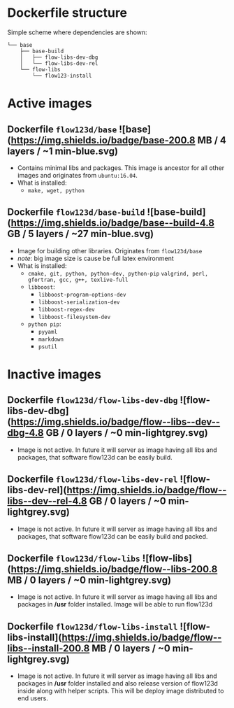 # Dockerfile structure
Simple scheme where dependencies are shown:
```
└── base
    ├── base-build
    │   ├── flow-libs-dev-dbg
    │   └── flow-libs-dev-rel
    └── flow-libs
        └── flow123-install
```

# Active images
## Dockerfile  `flow123d/base` ![base](https://img.shields.io/badge/base-200.8 MB / 4 layers / ~1 min-blue.svg)
 - Contains minimal libs and packages. This image is ancestor for all other images and originates from `ubuntu:16.04`.
 - What is installed:
   - `make, wget, python`


## Dockerfile `flow123d/base-build` ![base-build](https://img.shields.io/badge/base--build-4.8 GB / 5 layers / ~27 min-blue.svg)
 - Image for building other libraries. Originates from `flow123d/base`
 - *note*: big image size is cause be full latex environment
 - What is installed:
   - `cmake, git, python, python-dev, python-pip`
     `valgrind, perl, gfortran, gcc, g++, texlive-full`
   - `libboost`:
     - `libboost-program-options-dev`
     - `libboost-serialization-dev`
     - `libboost-regex-dev`
     - `libboost-filesystem-dev`
   - `python pip`:
     - `pyyaml`
     - `markdown`
     - `psutil`


# Inactive images
## Dockerfile `flow123d/flow-libs-dev-dbg` ![flow-libs-dev-dbg](https://img.shields.io/badge/flow--libs--dev--dbg-4.8 GB / 0 layers / ~0 min-lightgrey.svg)
 - Image is not active. In future it will server as image having all libs and packages, that software flow123d can be easily build.


## Dockerfile `flow123d/flow-libs-dev-rel` ![flow-libs-dev-rel](https://img.shields.io/badge/flow--libs--dev--rel-4.8 GB / 0 layers / ~0 min-lightgrey.svg)
 - Image is not active. In future it will server as image having all libs and packages, that software flow123d can be easily build and packed.


## Dockerfile `flow123d/flow-libs` ![flow-libs](https://img.shields.io/badge/flow--libs-200.8 MB / 0 layers / ~0 min-lightgrey.svg)
 - Image is not active. In future it will server as image having all libs and packages in **/usr** folder installed. Image will be able to run flow123d


## Dockerfile `flow123d/flow-libs-install` ![flow-libs-install](https://img.shields.io/badge/flow--libs--install-200.8 MB / 0 layers / ~0 min-lightgrey.svg)
 - Image is not active. In future it will server as image having all libs and packages in **/usr** folder installed and also release version of flow123d inside along with helper scripts. This will be deploy image distributed to end users.
